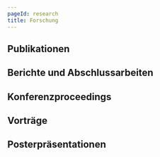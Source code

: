 ```yaml
---
pageId: research
title: Forschung
---
```


## Publikationen

## Berichte und Abschlussarbeiten

## Konferenzproceedings

## Vorträge

## Posterpräsentationen
